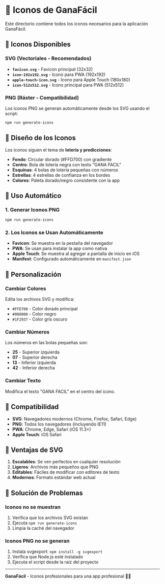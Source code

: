 # 🎯 Iconos de GanaFácil

Este directorio contiene todos los iconos necesarios para la aplicación GanaFácil.

## 📱 Iconos Disponibles

### SVG (Vectoriales - Recomendados)
- **`favicon.svg`** - Favicon principal (32x32)
- **`icon-192x192.svg`** - Icono para PWA (192x192)
- **`apple-touch-icon.svg`** - Icono para Apple Touch (180x180)
- **`icon-512x512.svg`** - Icono principal para PWA (512x512)

### PNG (Ráster - Compatibilidad)
Los iconos PNG se generan automáticamente desde los SVG usando el script:
```bash
npm run generate-icons
```

## 🎨 Diseño de los Iconos

Los iconos siguen el tema de **lotería y predicciones**:

- **Fondo**: Circular dorado (#FFD700) con gradiente
- **Centro**: Bola de lotería negra con texto "GANA FACIL"
- **Esquinas**: 4 bolas de lotería pequeñas con números
- **Estrellas**: 4 estrellas de confianza en los bordes
- **Colores**: Paleta dorado/negro consistente con la app

## 🚀 Uso Automático

### 1. **Generar Iconos PNG**
```bash
npm run generate-icons
```

### 2. **Los Iconos se Usan Automáticamente**
- **Favicon**: Se muestra en la pestaña del navegador
- **PWA**: Se usan para instalar la app como nativa
- **Apple Touch**: Se muestra al agregar a pantalla de inicio en iOS
- **Manifest**: Configurado automáticamente en `manifest.json`

## 🔧 Personalización

### Cambiar Colores
Edita los archivos SVG y modifica:
- `#FFD700` - Color dorado principal
- `#000000` - Color negro
- `#1F2937` - Color gris oscuro

### Cambiar Números
Los números en las bolas pequeñas son:
- **25** - Superior izquierda
- **07** - Superior derecha  
- **13** - Inferior izquierda
- **42** - Inferior derecha

### Cambiar Texto
Modifica el texto "GANA FACIL" en el centro del icono.

## 📱 Compatibilidad

- **SVG**: Navegadores modernos (Chrome, Firefox, Safari, Edge)
- **PNG**: Todos los navegadores (incluyendo IE11)
- **PWA**: Chrome, Edge, Safari (iOS 11.3+)
- **Apple Touch**: iOS Safari

## 🎯 Ventajas de SVG

1. **Escalables**: Se ven perfectos en cualquier resolución
2. **Ligeros**: Archivos más pequeños que PNG
3. **Editables**: Fáciles de modificar con editores de texto
4. **Modernos**: Formato estándar web actual

## 🚨 Solución de Problemas

### Iconos no se muestran
1. Verifica que los archivos SVG existan
2. Ejecuta `npm run generate-icons`
3. Limpia la caché del navegador

### Iconos PNG no se generan
1. Instala svgexport: `npm install -g svgexport`
2. Verifica que Node.js esté instalado
3. Ejecuta el script desde la raíz del proyecto

---

**GanaFácil** - Iconos profesionales para una app profesional 🎯✨
